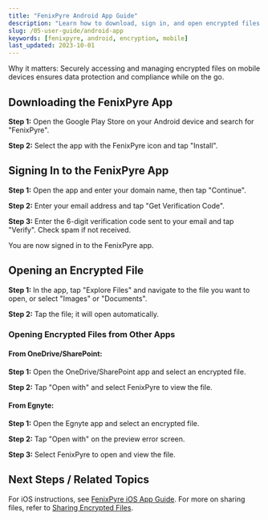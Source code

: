 ```yaml
---
title: "FenixPyre Android App Guide"
description: "Learn how to download, sign in, and open encrypted files on the FenixPyre Android app for secure mobile access."
slug: /05-user-guide/android-app
keywords: [fenixpyre, android, encryption, mobile]
last_updated: 2023-10-01
---
```


Why it matters: Securely accessing and managing encrypted files on mobile devices ensures data protection and compliance while on the go.

## Downloading the FenixPyre App

**Step 1:** Open the Google Play Store on your Android device and search for "FenixPyre".

**Step 2:** Select the app with the FenixPyre icon and tap "Install".

<!-- IMG: ./media/05-user-guide/android-download.png | Alt: Play Store search and install for FenixPyre app -->

## Signing In to the FenixPyre App

**Step 1:** Open the app and enter your domain name, then tap "Continue".

<!-- IMG: ./media/05-user-guide/android-signin-step1.png | Alt: Enter domain in FenixPyre app -->

**Step 2:** Enter your email address and tap "Get Verification Code".

<!-- IMG: ./media/05-user-guide/android-signin-step2.png | Alt: Enter email and request code -->

**Step 3:** Enter the 6-digit verification code sent to your email and tap "Verify". Check spam if not received.

<!-- IMG: ./media/05-user-guide/android-signin-step3.png | Alt: Verify code in app -->

You are now signed in to the FenixPyre app.

<!-- IMG: ./media/05-user-guide/android-signed-in.png | Alt: FenixPyre app home screen -->

## Opening an Encrypted File

**Step 1:** In the app, tap "Explore Files" and navigate to the file you want to open, or select "Images" or "Documents".

**Step 2:** Tap the file; it will open automatically.

<!-- IMG: ./media/05-user-guide/android-open-file.png | Alt: Opening an encrypted file in app -->

### Opening Encrypted Files from Other Apps

#### From OneDrive/SharePoint:

**Step 1:** Open the OneDrive/SharePoint app and select an encrypted file.

**Step 2:** Tap "Open with" and select FenixPyre to view the file.

<!-- IMG: ./media/05-user-guide/android-onedrive-open.png | Alt: Open encrypted file in OneDrive with FenixPyre -->

#### From Egnyte:

**Step 1:** Open the Egnyte app and select an encrypted file.

**Step 2:** Tap "Open with" on the preview error screen.

<!-- IMG: ./media/05-user-guide/android-egnyte-step2.png | Alt: Egnyte open with option -->

**Step 3:** Select FenixPyre to open and view the file.

<!-- IMG: ./media/05-user-guide/android-egnyte-open.png | Alt: Viewing file in FenixPyre -->

## Next Steps / Related Topics
For iOS instructions, see [FenixPyre iOS App Guide](/05-user-guide/ios-app.md). For more on sharing files, refer to [Sharing Encrypted Files](/05-user-guide/sharing-files-through-outlook.md).
